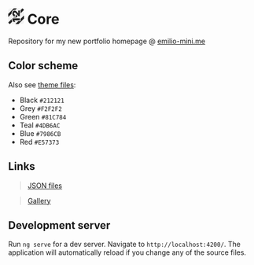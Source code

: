 # ![Favicon](src/assets/favicon/favicon-32x32.png) Core

Repository for my new portfolio homepage @ [emilio-mini.me](https://emilio-mini.me)

## Color scheme

Also see [theme files](src/assets/theme):

- Black `#212121`
- Grey `#F2F2F2`
- Green `#81C784`
- Teal `#4DB6AC`
- Blue `#7986CB`
- Red `#E57373`

## Links

> [JSON files](src/assets/json)

> [Gallery](src/assets/img/original)

## Development server

Run `ng serve` for a dev server. Navigate to `http://localhost:4200/`. The application will automatically reload if you
change any of the source files.
